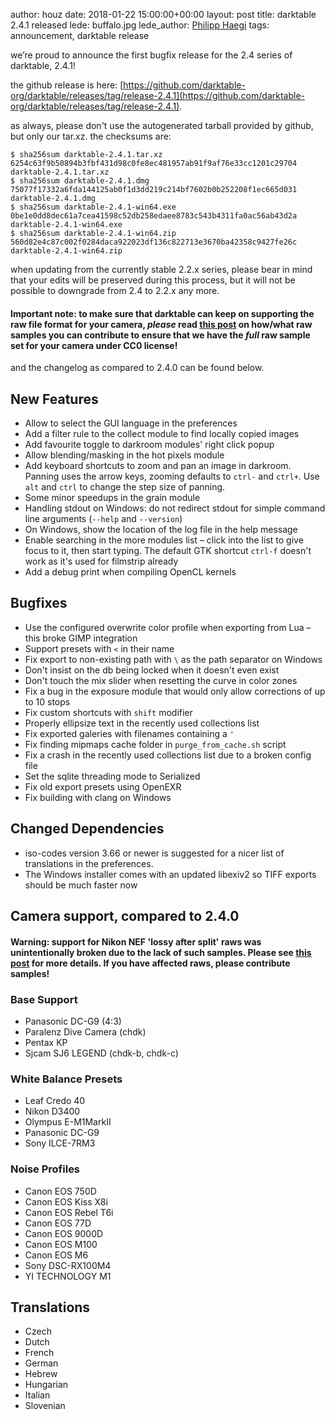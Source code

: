 author: houz
date: 2018-01-22 15:00:00+00:00
layout: post
title: darktable 2.4.1 released
lede: buffalo.jpg
lede_author: <a href="https://www.flickr.com/photos/philipphaegi/">Philipp Haegi</a>
tags: announcement, darktable release

we’re proud to announce the first bugfix release for the 2.4 series of darktable, 2.4.1!

the github release is here: [https://github.com/darktable-org/darktable/releases/tag/release-2.4.1](https://github.com/darktable-org/darktable/releases/tag/release-2.4.1).

as always, please don't use the autogenerated tarball provided by github, but only our tar.xz. the checksums are:

```
$ sha256sum darktable-2.4.1.tar.xz
6254c63f9b50894b3fbf431d98c0fe8ec481957ab91f9af76e33cc1201c29704 darktable-2.4.1.tar.xz
$ sha256sum darktable-2.4.1.dmg
75077f17332a6fda144125ab0f1d3dd219c214bf7602b0b252208f1ec665d031 darktable-2.4.1.dmg
$ sha256sum darktable-2.4.1-win64.exe
0be1e0dd8dec61a7cea41598c52db258edaee8783c543b4311fa0ac56ab43d2a darktable-2.4.1-win64.exe
$ sha256sum darktable-2.4.1-win64.zip
560d82e4c87c002f0284daca922023df136c822713e3670ba42358c9427fe26c darktable-2.4.1-win64.zip
```

when updating from the currently stable 2.2.x series, please bear in mind that your edits will be preserved during this process, but it will not be possible to downgrade from 2.4 to 2.2.x any more.

#### Important note: to make sure that darktable can keep on supporting the raw file format for your camera, *please* read [this post](https://discuss.pixls.us/t/raw-samples-wanted/5420?u=lebedevri) on how/what raw samples you can contribute to ensure that we have the *full* raw sample set for your camera under CC0 license!

and the changelog as compared to 2.4.0 can be found below.

## New Features

- Allow to select the GUI language in the preferences
- Add a filter rule to the collect module to find locally copied images
- Add favourite toggle to darkroom modules' right click popup
- Allow blending/masking in the hot pixels module
- Add keyboard shortcuts to zoom and pan an image in darkroom. Panning uses the arrow keys, zooming defaults to `ctrl-` and `ctrl+`. Use `alt` and `ctrl` to change the step size of panning.
- Some minor speedups in the grain module
- Handling stdout on Windows: do not redirect stdout for simple command line arguments (`--help` and `--version`)
- On Windows, show the location of the log file in the help message
- Enable searching in the more modules list – click into the list to give focus to it, then start typing. The default GTK shortcut `ctrl-f` doesn't work as it's used for filmstrip already
- Add a debug print when compiling OpenCL kernels

## Bugfixes

- Use the configured overwrite color profile when exporting from Lua – this broke GIMP integration
- Support presets with `<` in their name
- Fix export to non-existing path with `\` as the path separator on Windows
- Don't insist on the db being locked when it doesn't even exist
- Don't touch the mix slider when resetting the curve in color zones
- Fix a bug in the exposure module that would only allow corrections of up to 10 stops
- Fix custom shortcuts with `shift` modifier
- Properly ellipsize text in the recently used collections list
- Fix exported galeries with filenames containing a `'`
- Fix finding mipmaps cache folder in `purge_from_cache.sh` script
- Fix a crash in the recently used collections list due to a broken config file
- Set the sqlite threading mode to Serialized
- Fix old export presets using OpenEXR
- Fix building with clang on Windows

## Changed Dependencies

- iso-codes version 3.66 or newer is suggested for a nicer list of translations in the preferences.
- The Windows installer comes with an updated libexiv2 so TIFF exports should be much faster now

## Camera support, compared to 2.4.0

#### Warning: support for Nikon NEF 'lossy after split' raws was unintentionally broken due to the lack of such samples. Please see [this post](https://discuss.pixls.us/t/nikon-a-specific-raw-sample-wanted/5483?u=lebedevri) for more details. If you have affected raws, please contribute samples!

### Base Support

- Panasonic DC-G9 (4:3)
- Paralenz Dive Camera (chdk)
- Pentax KP
- Sjcam SJ6 LEGEND (chdk-b, chdk-c)

### White Balance Presets

- Leaf Credo 40
- Nikon D3400
- Olympus E-M1MarkII
- Panasonic DC-G9
- Sony ILCE-7RM3

### Noise Profiles

- Canon EOS 750D
- Canon EOS Kiss X8i
- Canon EOS Rebel T6i
- Canon EOS 77D
- Canon EOS 9000D
- Canon EOS M100
- Canon EOS M6
- Sony DSC-RX100M4
- YI TECHNOLOGY M1

## Translations

- Czech
- Dutch
- French
- German
- Hebrew
- Hungarian
- Italian
- Slovenian
